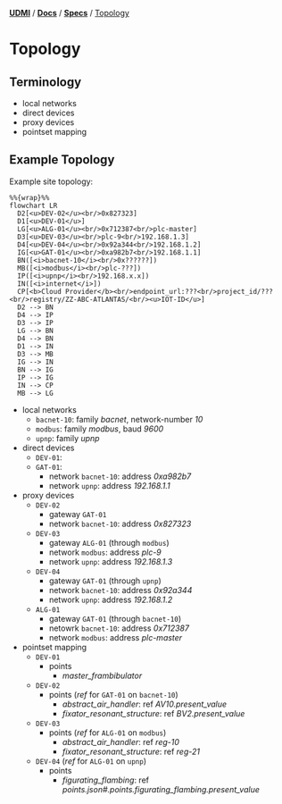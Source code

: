 [**UDMI**](../../) / [**Docs**](../) / [**Specs**](./) / [Topology](#)

# Topology

## Terminology

* local networks
* direct devices
* proxy devices
* pointset mapping

## Example Topology

Example site topology:
```mermaid
%%{wrap}%%
flowchart LR
  D2[<u>DEV-02</u><br/>0x827323]
  D1[<u>DEV-01</u>]
  LG[<u>ALG-01</u><br/>0x712387<br/>plc-master]
  D3[<u>DEV-03</u><br/>plc-9<br/>192.168.1.3]
  D4[<u>DEV-04</u><br/>0x92a344<br/>192.168.1.2]
  IG[<u>GAT-01</u><br/>0xa982b7<br/>192.168.1.1]
  BN([<i>bacnet-10</i><br/>0x??????])
  MB([<i>modbus</i><br/>plc-???])
  IP([<i>upnp</i><br/>192.168.x.x])
  IN([<i>internet</i>])
  CP[<b>Cloud Provider</b><br/>endpoint_url:???<br/>project_id/???<br/>registry/ZZ-ABC-ATLANTAS/<br/><u>IOT-ID</u>]
  D2 --> BN
  D4 --> IP
  D3 --> IP
  LG --> BN
  D4 --> BN
  D1 --> IN
  D3 --> MB
  IG --> IN
  BN --> IG
  IP --> IG
  IN --> CP
  MB --> LG
```

* local networks
  * `bacnet-10`: family _bacnet_, network-number _10_
  * `modbus`: family _modbus_, baud _9600_
  * `upnp`: family _upnp_
* direct devices
  * `DEV-01`:
  * `GAT-01`:
    * network `bacnet-10`: address _0xa982b7_
    * network `upnp`: address _192.168.1.1_
* proxy devices
  * `DEV-02`
    * gateway `GAT-01`
    * network `bacnet-10`: address _0x827323_
  * `DEV-03`
    * gateway `ALG-01` (through `modbus`)
    * network `modbus`: address _plc-9_
    * network `upnp`: address _192.168.1.3_
  * `DEV-04`
    * gateway `GAT-01` (through `upnp`)
    * network `bacnet-10`: address _0x92a344_
    * network `upnp`: address _192.168.1.2_
  * `ALG-01`
    * gateway `GAT-01` (through `bacnet-10`)
    * netowrk `bacnet-10`: address _0x712387_
    * network `modbus`: address _plc-master_
* pointset mapping
  * `DEV-01`
    * points
      * _master\_frambibulator_
  * `DEV-02`
    * points (_ref_ for `GAT-01` on `bacnet-10`)
      * _abstract\_air\_handler_: ref _AV10.present_value_
      * _fixator\_resonant\_structure_: ref _BV2.present_value_
  * `DEV-03`
    * points (_ref_ for `ALG-01` on `modbus`)
      * _abstract\_air\_handler_: ref _reg-10_
      * _fixator\_resonant\_structure_: ref _reg-21_
  * `DEV-04` (_ref_ for `ALG-01` on `upnp`)
    * points
      * _figurating\_flambing_: ref _points.json#.points.figurating\_flambing.present\_value_

